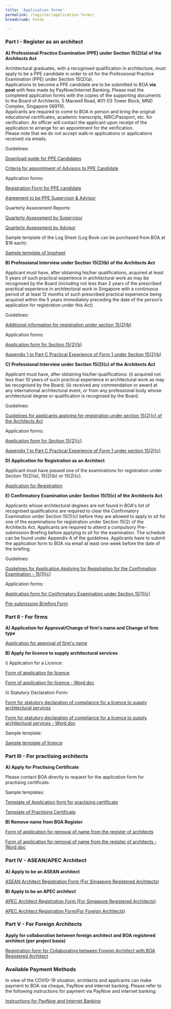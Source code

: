```yaml
---
title: 'Application forms'
permalink: /register/application-forms/
breadcrumb: Forms

---
```



### **Part I - Register as an architect**

**A) Professional Practice Examination (PPE) under Section 15(2)(a) of the Architects Act** 

Architectural graduates, with a recognised qualification in architecture, must apply to be a PPE candidate in order to sit for the Professional Practice Examination (PPE) under Section 15(2)(a).<br/>
Applications to become a PPE candidate are to be submitted to BOA **via post** with fees made by PayNow/Internet Banking. Please mail the completed application forms with the copies of the supporting documents to the Board of Architects, 5 Maxwell Road, #01-03 Tower Block, MND Complex, Singapore 069110. <br/>
Applicants are required to come to BOA in person and bring the original educational certificates, academic transcripts, NRIC/Passport, etc. for verification. An officer will contact the applicant upon receipt of the application to arrange for an appointment for the verification.  
Please note that we do not accept walk-in applications or applications received via emails.

Guidelines:

[Download guide for PPE Candidates]({{site.baseurl}}/files/General_Info_for_PPE_candidates_Updated_2022.pdf)

[Criteria for appointment of Advisors to PPE Candidate]({{site.baseurl}}/files/circular_on_PPE_advisor.pdf)

Application forms:

[Registration Form for PPE candidate]({{site.baseurl}}/forms/Registration_as_PPE_Candidate.pdf)

[Agreement to be PPE Supervisor & Advisor]({{site.baseurl}}/files/agreement_ppe_supervisor.pdf)

Quarterly Assessment Reports:

[Quarterly Assessment by Supervisor]({{site.baseurl}}/files/appendix_a_supervisor.doc)

[Quarterly Assessment by Advisor]({{site.baseurl}}/files/appendix_b_advisor.doc)

Sample template of the Log Sheet (Log Book can be purchased from BOA at $16 each):

[Sample template of logsheet]({{site.baseurl}}/files/BOA_PPE_Logsheet_Template.pdf)

**B) Professional Interview under Section 15(2)(b) of the Architects Act**

Applicant must have, after obtaining his/her qualifications, acquired at least 5 years of such practical experience in architectural work as may be recognised by the Board (including not less than 2 years of the prescribed practical experience in architectural work in Singapore with a continuous period of at least 12 months of such prescribed practical experience being acquired within the 5 years immediately preceding the date of the person’s application for registration under this Act)

Guidelines:

[Additional information for registration under section 15(2)(b)]({{site.baseurl}}/files/application_15_2_b_additional_info.pdf)

Application forms:

[Application form for Section 15(2)(b)]({{site.baseurl}}/files/application_15_2_b.pdf)

[Appendix 1 to Part C Practical Experience of Form 1 under Section 15(2)(b)]({{site.baseurl}}/files/application_15_2_b_appendix.pdf)


**C) Professional Interview under Section 15(2)(c) of the Architects Act**

Applicant must have, after obtaining his/her qualifications:
(i)	acquired not less than 10 years of such practical experience in architectural work as may be recognised by the Board;
(ii)	received any commendation or award at any international architectural event, or from any professional body whose architectural degree or qualification is recognised by the Board.

Guidelines:

[Guidelines for applicants applying for registration under section 15(2)(c) of the Architects Act]({{site.baseurl}}/files/guide2c.pdf)

Application forms:

[Application form for Section 15(2)(c)]({{site.baseurl}}/files/application_15_2_c.pdf)

[Appendix 1 to Part C Practical Experience of Form 1 under section 15(2)(c)]({{site.baseurl}}/files/application_15_2_c_appendix.pdf)


**D) Application for Registration as an Architect**

Applicant must have passed one of the examinations for registration under Section 15(2)(a), 15(2)(b) or 15(2)(c).

[Application for Registration]({{site.baseurl}}/forms/Form_1_Application_for_Registration.pdf)


**E) Confirmatory Examination under Section 15(1)(c) of the Architects Act**

Applicants whose architectural degrees are not found in BOA's list of recognised qualifications are required to clear the Confirmatory Examination under Section 15(1)(c) before they are allowed to apply to sit for one of the examinations for registration under Section 15(2) of the Architects Act. 
Applicants are required to attend a compulsory Pre-submission Briefing before applying to sit for the examination. The schedule can be found under Appendix A of the guidelines. Applicants have to submit the application form to BOA via email at least one week before the date of the briefing.

Guidelines:

[Guidelines for Application Applying for Registration for the Confirmation Examination - 15(1)(c)]({{site.baseurl}}/files/Guidelines_for_Section_15(1)(c)_Updated_2024.pdf) 

Application forms:

[Application form for Confirmatory Examination under Section 15(1)(c)]({{site.baseurl}}/files/application_15_1_c.pdf)

[Pre-submission Briefing Form]({{site.baseurl}}/files/presubmission_briefing_form.pdf)


### **Part II - For firms**

**A) Application for Approval/Change of firm's name and Change of firm type**

[Application for approval of firm's name]({{site.baseurl}}/files/approval_of_firm_s_name.pdf)


**B) Apply for licence to supply architectural services**

i) Application for a Licence:

[Form of application for licence]({{site.baseurl}}/forms/Licence.pdf)

[Form of application for licence - Word doc]({{site.baseurl}}/forms/Licence.docx)

ii) Statutory Declaration Form:

[Form for statutory declaration of compliance for a licence to supply architectural services]({{site.baseurl}}/files/statlic.pdf)

[Form for statutory declaration of compliance for a licence to supply architectural services - Word doc]({{site.baseurl}}/files/statlic.doc)

Sample template:

[Sample template of licence]({{site.baseurl}}/files/licence.pdf)


### **Part III - For practising architects**

**A) Apply for Practising Certificate**

Please contact BOA directly to request for the application form for practising certificate.

Sample templates:

[Template of Application form for practising certificate]({{site.baseurl}}/files/practising_certificate_form.pdf)

[Template of Practising Certificate]({{site.baseurl}}/files/practising_certificate.pdf)


**B) Remove name from BOA Register**

[Form of application for removal of name from the register of architects]({{site.baseurl}}/files/remove.pdf)

[Form of application for removal of name from the register of architects - Word doc]({{site.baseurl}}/files/remove.doc)


### **Part IV - ASEAN/APEC Architect**

**A) Apply to be an ASEAN architect**

[ASEAN Architect Registration Form (For Singapore Registered Architects)]({{site.baseurl}}/files/ASEAN_Architect_Registration_Form_SG.pdf)


**B) Apply to be an APEC architect**

[APEC Architect Registration Form (For Singapore Registered Architects)]({{site.baseurl}}/files/APEC_Architect_Application_Form_SG.pdf)

[APEC Architect Registration Form(For Foreign Architects)]({{site.baseurl}}/files/APEC_architect_registration_form_foreign.pdf)


### **Part V - For Foreign Architects**

**Apply for collaboration between foreign architect and BOA registered architect (per project basis)**

[Registration form for Collaborating between Foreign Architect with BOA Registered Architect]({{site.baseurl}}/files/form_collaboration.pdf)

### **Available Payment Methods**

In view of the COVID-19 situation, architects and applicants can make payment to BOA via cheque, PayNow and internet banking. Please refer to the following instructions for payment via PayNow and internet banking:

[Instructions for PayNow and Internet Banking]({{site.baseurl}}/files/Instructions_PayNow_Internet_Banking.pdf)
